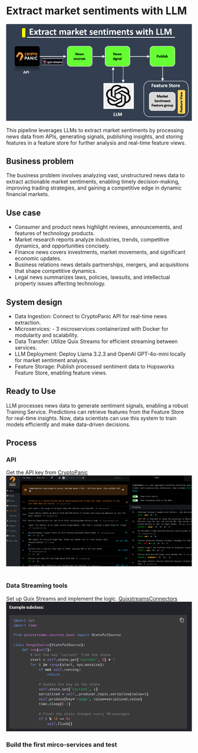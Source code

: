 # Extract market sentiments with LLM

![image](./images/image.png)  

This pipeline leverages LLMs to extract market sentiments by processing news data from APIs, generating signals, publishing insights, and storing features in a feature store for further analysis and real-time feature views.  

## Business problem

The business problem involves analyzing vast, unstructured news data to extract actionable market sentiments, enabling timely decision-making, improving trading strategies, and gaining a competitive edge in dynamic financial markets.

## Use case

- Consumer and product news highlight reviews, announcements, and features of technology products.  
- Market research reports analyze industries, trends, competitive dynamics, and opportunities concisely.  
- Finance news covers investments, market movements, and significant economic updates.  
- Business relations news details partnerships, mergers, and acquisitions that shape competitive dynamics.  
- Legal news summarizes laws, policies, lawsuits, and intellectual property issues affecting technology.  

## System design

- Data Ingestion: Connect to CryptoPanic API for real-time news extraction.
- Microservices:
        - 3 microservices containerized with Docker for modularity and scalability.
- Data Transfer: Utilize Quix Streams for efficient streaming between services.
- LLM Deployment: Deploy Llama 3.2.3 and OpenAI GPT-4o-mini locally for market sentiment analysis.
- Feature Storage: Publish processed sentiment data to Hopsworks Feature Store, enabling feature views.

## Ready to Use

LLM processes news data to generate sentiment signals, enabling a robust Training Service. Predictions can retrieve features from the Feature Store for real-time insights. Now, data scientists can use this system to train models efficiently and make data-driven decisions.  

## Process

### API

Get the API key from [CryptoPanic](https://cryptopanic.com/)  
![002](./images/002.png)  
&nbsp;
&nbsp;

### Data Streaming tools

Set up Quix Streams and implement the logic.
[QuixstreamsConnectors](https://quix.io/docs/quix-streams/connectors/sources/custom-sources.html#custom-sources-and-jupyter-notebook)
![003](./images/003.png)

### Build the first mirco-services and test
